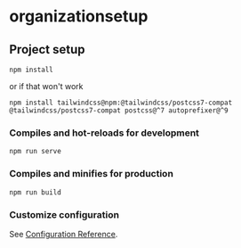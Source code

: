# organizationsetup

## Project setup
```
npm install
```
or if that won't work
```
npm install tailwindcss@npm:@tailwindcss/postcss7-compat @tailwindcss/postcss7-compat postcss@^7 autoprefixer@^9
```
### Compiles and hot-reloads for development
```
npm run serve
```

### Compiles and minifies for production
```
npm run build
```

### Customize configuration
See [Configuration Reference](https://cli.vuejs.org/config/).
